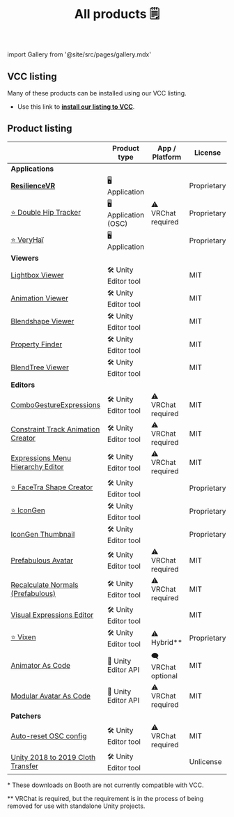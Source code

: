 ﻿---
title: All products 🗒️
sidebar_position: 1
hide_table_of_contents: true
hide_title: true
description: Documentation and gallery of Haï's tools and apps
---

import Gallery from '@site/src/pages/gallery.mdx'

<Gallery />

## VCC listing

Many of these products can be installed using our VCC listing.

- Use this link to **[install our listing to VCC](vcc://vpm/addRepo?url=https://hai-vr.github.io/vpm-listing/index.json)**.

## Product listing

|                                                                                                       | Product type          | App / Platform      | License     | Booth                                                | VCC? |
|-------------------------------------------------------------------------------------------------------|-----------------------|---------------------|-------------|------------------------------------------------------|------|
| **Applications**                                                                                      |                       |                     |             |                                                      |      |
| [**ResilienceVR**](./resilience)                                                                      | 🖥️ Application       |                     | Proprietary |                                                      |      |
| [⭐ Double Hip Tracker](./products/double-hip-tracker)                                                 | 🖥️ Application (OSC) | ⚠️ VRChat required  | Proprietary |                                                      |      |
| [⭐ VeryHaï](./products/very-h)                                                                        | 🖥️️ Application      |                     | Proprietary |                                                      |      |
| **Viewers**                                                                                           |                       |                     |             |                                                      |      |
| [Lightbox Viewer](./products/lightbox-viewer)                                                         | 🛠️ Unity Editor tool |                     | MIT         | ~~[Booth](https://hai-vr.booth.pm/items/3870813)~~\* | ✅    |
| [Animation Viewer](./products/animation-viewer)                                                       | 🛠️ Unity Editor tool |                     | MIT         | ~~[Booth](https://hai-vr.booth.pm/items/3625699)~~\* | ✅    |
| [Blendshape Viewer](./products/blendshape-viewer)                                                     | 🛠️ Unity Editor tool |                     | MIT         | ~~[Booth](https://hai-vr.booth.pm/items/3582541)~~\* | ✅    |
| [Property Finder](./products/property-finder)                                                         | 🛠️ Unity Editor tool |                     | MIT         |                                                      | ✅    |
| [BlendTree Viewer](./products/blendtree-viewer)                                                       | 🛠️ Unity Editor tool |                     | MIT         |                                                      | ✅    |
| **Editors**                                                                                           |                       |                     |             |                                                      |      |
| [ComboGestureExpressions](./products/combo-gesture-expressions)                                       | 🛠️ Unity Editor tool | ⚠️ VRChat required  | MIT         | ~~[Booth](https://hai-vr.booth.pm/items/2219616)~~\* | ✅    |
| [Constraint Track Animation Creator](./products/constraint-track-animation-creator)                   | 🛠️ Unity Editor tool | ⚠️ VRChat required  | MIT         | [Booth](https://hai-vr.booth.pm/items/3532857)       |      |
| [Expressions Menu Hierarchy Editor](./products/expressions-menu-hierarchy-editor)                     | 🛠️ Unity Editor tool | ⚠️ VRChat required  | MIT         | [Booth](https://hai-vr.booth.pm/items/3696355)       |      |
| [⭐ FaceTra Shape Creator](./products/facetra-shape-creator)                                           | 🛠️ Unity Editor tool |                     | Proprietary |                                                      |      |
| [⭐ IconGen](./products/icon-gen)                                                                      | 🛠️ Unity Editor tool |                     | Proprietary |                                                      |      |
| [IconGen Thumbnail](./products/icon-gen#capture-thumbnails-for-vrchat-in-play-mode)                   | 🛠️ Unity Editor tool |                     | Proprietary | [Booth](https://hai-vr.booth.pm/items/5092126)       |      |
| [Prefabulous Avatar](./products/prefabulous-avatar)                                                   | 🛠️ Unity Editor tool | ⚠️ VRChat required  | MIT         |                                                      | ✅    |
| [Recalculate Normals (Prefabulous)](./products/prefabulous-avatar/hai-components/recalculate-normals) | 🛠️ Unity Editor tool | ⚠️ VRChat required  | MIT         |                                                      | ✅    |
| [Visual Expressions Editor](./products/visual-expressions-editor)                                     | 🛠️ Unity Editor tool |                     | MIT         | ~~[Booth](https://hai-vr.booth.pm/items/3708550)~~\* | ✅    |
| [⭐ Vixen](./products/vixen)                                                                           | 🛠️ Unity Editor tool | ⚠️ Hybrid\*\*       | Proprietary |                                                      |      |
| [Animator As Code](./products/animator-as-code)                                                       | 📐 Unity Editor API   | 🗨️ VRChat optional | MIT         |                                                      | ✅    |
| [Modular Avatar As Code](./products/animator-as-code/functions/modular-avatar)                        | 📐 Unity Editor API   | ⚠️ VRChat required  | MIT         |                                                      | ✅    |
| **Patchers**                                                                                          |                       |                     |             |                                                      |      |
| [Auto-reset OSC config](./products/auto-reset-osc-config)                                             | 🛠️ Unity Editor tool | ⚠️ VRChat required  | MIT         |                                                      | ✅    |
| [Unity 2018 to 2019 Cloth Transfer](./products/cloth-transfer)                                        | 🛠️ Unity Editor tool |                     | Unlicense   | [Booth](https://hai-vr.booth.pm/items/3136328)       |      |

\* These downloads on Booth are not currently compatible with VCC.

\*\* VRChat is required, but the requirement is in the process of being removed for use with standalone Unity projects.
